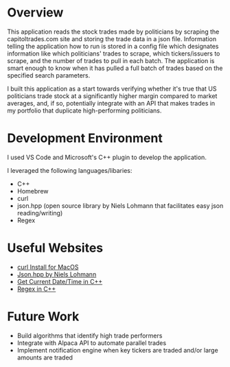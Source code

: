 # Overview

This application reads the stock trades made by politicians by scraping the capitoltrades.com site and storing the trade data in a json file. Information telling the application how to run is stored in a config file which designates information like which politicians' trades to scrape, which tickers/issuers to scrape, and the number of trades to pull in each batch. The application is smart enough to know when it has pulled a full batch of trades based on the specified search parameters.

I built this application as a start towards verifying whether it's true that US politicians trade stock at a significantly higher margin compared to market averages, and, if so, potentially integrate with an API that makes trades in my portfolio that duplicate high-performing politicians.

# Development Environment

I used VS Code and Microsoft's C++ plugin to develop the application.

I leveraged the following languages/libaries:
* C++
* Homebrew
* curl
* json.hpp (open source library by Niels Lohmann that facilitates easy json reading/writing)
* Regex

# Useful Websites

- [curl Install for MacOS](https://everything.curl.dev/install/macos.html)
- [Json.hpp by Niels Lohmann](https://github.com/nlohmann/json)
- [Get Current Date/Time in C++](https://www.w3schools.com/cpp/cpp_date.asp)
- [Regex in C++](https://www.softwaretestinghelp.com/regex-in-cpp/)

# Future Work

- Build algorithms that identify high trade performers
- Integrate with Alpaca API to automate parallel trades
- Implement notification engine when key tickers are traded and/or large amounts are traded